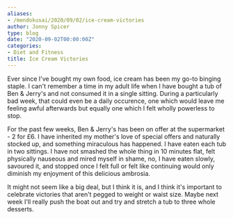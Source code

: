 ```yaml
---
aliases:
- /mendokusai/2020/09/02/ice-cream-victories
author: Jonny Spicer
type: blog
date: "2020-09-02T00:00:00Z"
categories:
- Diet and Fitness
title: Ice Cream Victories
---
```

Ever since I've bought my own food, ice cream has been my go-to binging staple. I can't remember a time in my adult life when I have bought a tub of Ben & Jerry's and not consumed it
in a single sitting. During a particularly bad week, that could even be a daily occurence, one which would leave me feeling awful afterwards but equally one which I felt wholly
powerless to stop.

For the past few weeks, Ben & Jerry's has been on offer at the supermarket - 2 for £6. I have inherited my mother's love of special offers and naturally stocked up, and something
miraculous has happened. I have eaten each tub in two sittings. I have not smashed the whole thing in 10 minutes flat, felt physically nauseous and mired myself in shame, no, I have
eaten slowly, savoured it, and stopped once I felt full or felt like continuing would only diminish my enjoyment of this delicious ambrosia.

It might not seem like a big deal, but I think it is, and I think it's important to celebrate victories that aren't pegged to weight or waist size. Maybe next week I'll really push
the boat out and try and stretch a tub to three whole desserts.
